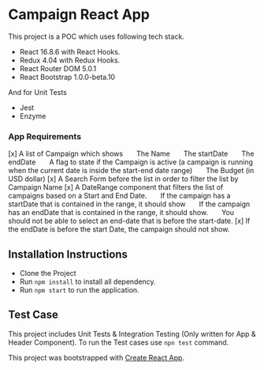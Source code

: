 # Campaign React App

This project is a POC which uses following tech stack.
- React 16.8.6 with React Hooks.
- Redux 4.04 with Redux Hooks.
- React Router DOM 5.0.1
- React Bootstrap 1.0.0-beta.10

And for Unit Tests
- Jest
- Enzyme

### App Requirements
[x] A list of Campaign which shows
    &nbsp;&nbsp;&nbsp;&nbsp;&nbsp;&nbsp;The Name
    &nbsp;&nbsp;&nbsp;&nbsp;&nbsp;&nbsp;The startDate
    &nbsp;&nbsp;&nbsp;&nbsp;&nbsp;&nbsp;The endDate
    &nbsp;&nbsp;&nbsp;&nbsp;&nbsp;&nbsp;A flag to state if the Campaign is active (a campaign is running when the current date is inside the start-end date range)
    &nbsp;&nbsp;&nbsp;&nbsp;&nbsp;&nbsp;The Budget (in USD dollar)
[x] A Search Form before the list in order to filter the list by Campaign Name
[x] A DateRange component that filters the list of campaigns based on a Start and End Date.
        &nbsp;&nbsp;&nbsp;&nbsp;&nbsp;&nbsp;If the campaign has a startDate that is contained in the range, it should show
        &nbsp;&nbsp;&nbsp;&nbsp;&nbsp;&nbsp;If the campaign has an endDate that is contained in the range, it should show.
        &nbsp;&nbsp;&nbsp;&nbsp;&nbsp;&nbsp;You should not be able to select an end-date that is before the start-date.
[x] If the endDate is before the start Date, the campaign should not show.

## Installation Instructions

- Clone the Project
- Run `npm install` to install all dependency.
- Run `npm start` to run the application.

## Test Case

This project includes Unit Tests & Integration Testing (Only written for App & Header Component). To run the Test cases use `npn test` command.

This project was bootstrapped with [Create React App](https://github.com/facebook/create-react-app).